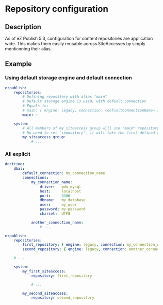# Repository configuration

## Description

As of eZ Publish 5.3, configuration for content repositories are application wide.
This makes them easily reusable across SiteAccesses by simply mentionning their alias.

## Example

### Using default storage engine and default connection
```yaml
ezpublish:
    repositories:
        # Defining repository with alias "main"
        # Default storage engine is used, with default connection
        # Equals to:
        # main: { engine: legacy, connection: <defaultConnectionName> }
        main: ~

    system:
        # All members of my_siteaccess_group will use "main" repository
        # No need to set "repository", it will take the first defined repository by default
        my_siteaccess_group:
            # ...
```

### All explicit
```yaml
doctrine:
    dbal:
        default_connection: my_connection_name
        connections:
            my_connection_name:
                driver:   pdo_mysql
                host:     localhost
                port:     3306
                dbname:   my_database
                user:     my_user
                password: my_password
                charset:  UTF8

            another_connection_name:
                # ...

ezpublish:
    repositories:
        first_repository: { engine: legacy, connection: my_connection_name, config: {} }
        second_repository: { engine: legacy, connection: another_connection_name, config: {} }

    # ...

    system:
        my_first_siteaccess:
            repository: first_repository

            # ...

        my_second_siteaccess:
            repository: second_repository
```
